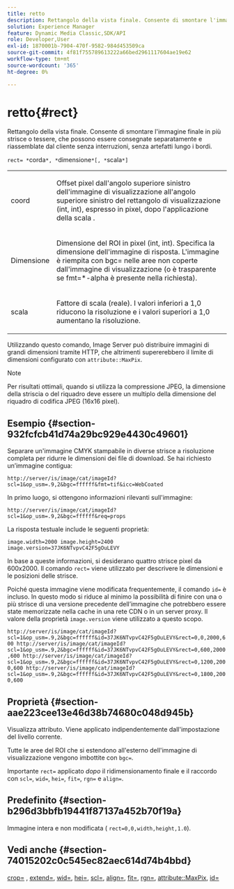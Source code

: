```yaml
---
title: retto
description: Rettangolo della vista finale. Consente di smontare l'immagine finale in più strisce o tessere, che possono essere consegnate separatamente e riassemblate dal cliente senza interruzioni, senza artefatti lungo i bordi.
solution: Experience Manager
feature: Dynamic Media Classic,SDK/API
role: Developer,User
exl-id: 1870001b-7904-470f-9582-984d453509ca
source-git-commit: 4f81f755789613222a66bed2961117604ae19e62
workflow-type: tm+mt
source-wordcount: '365'
ht-degree: 0%

---
```


# retto{#rect}

Rettangolo della vista finale. Consente di smontare l&#39;immagine finale in più strisce o tessere, che possono essere consegnate separatamente e riassemblate dal cliente senza interruzioni, senza artefatti lungo i bordi.

`rect= *`corda`*, *`dimensione`*[, *`scala`*]`

<table id="simpletable_69D112F85FA24EFCA727B398DC8ED699"> 
 <tr class="strow"> 
  <td class="stentry"> <p><span class="varname"> coord</span> </p> </td> 
  <td class="stentry"> <p>Offset pixel dall'angolo superiore sinistro dell'immagine di visualizzazione all'angolo superiore sinistro del rettangolo di visualizzazione (int, int), espresso in pixel, dopo l'applicazione della scala <span class="varname"></span>. </p></td> 
 </tr> 
 <tr class="strow"> 
  <td class="stentry"> <p>Dimensione <span class="varname"></span> </p></td> 
  <td class="stentry"> <p>Dimensione del ROI in pixel (int, int). Specifica la dimensione dell'immagine di risposta. L'immagine è riempita con <span class="codeph"> bgc=</span> nelle aree non coperte dall'immagine di visualizzazione (o è trasparente se <span class="codeph"> fmt=*-alpha</span> è presente nella richiesta). </p></td> 
 </tr> 
 <tr class="strow"> 
  <td class="stentry"> <p><span class="varname"> scala</span> </p></td> 
  <td class="stentry"> <p>Fattore di scala (reale). I valori inferiori a 1,0 riducono la risoluzione e i valori superiori a 1,0 aumentano la risoluzione. </p></td> 
 </tr> 
</table>

Utilizzando questo comando, Image Server può distribuire immagini di grandi dimensioni tramite HTTP, che altrimenti supererebbero il limite di dimensioni configurato con `attribute::MaxPix`.

>[!NOTE]
>
>Per risultati ottimali, quando si utilizza la compressione JPEG, la dimensione della striscia o del riquadro deve essere un multiplo della dimensione del riquadro di codifica JPEG (16x16 pixel).

## Esempio {#section-932fcfcb41d74a29bc929e4430c49601}

Separare un&#39;immagine CMYK stampabile in diverse strisce a risoluzione completa per ridurre le dimensioni dei file di download. Se hai richiesto un’immagine contigua:

`http://server/is/image/cat/imageId?scl=1&op_usm=.9,2&bgc=ffffff&fmt=tif&icc=WebCoated`

In primo luogo, si ottengono informazioni rilevanti sull&#39;immagine:

`http://server/is/image/cat/imageId?scl=1&op_usm=.9,2&bgc=ffffff&req=props`

La risposta testuale include le seguenti proprietà:

`image.width=2000 image.height=2400 image.version=37JK6NTvpvC42F5gOuLEVY`

In base a queste informazioni, si desiderano quattro strisce pixel da 600x2000. Il comando `rect=` viene utilizzato per descrivere le dimensioni e le posizioni delle strisce.

Poiché questa immagine viene modificata frequentemente, il comando `id=` è incluso. In questo modo si riduce al minimo la possibilità di finire con una o più strisce di una versione precedente dell’immagine che potrebbero essere state memorizzate nella cache in una rete CDN o in un server proxy. Il valore della proprietà `image.version` viene utilizzato a questo scopo.

`http://server/is/image/cat/imageId?scl=1&op_usm=.9,2&bgc=ffffff&id=37JK6NTvpvC42F5gOuLEVY&rect=0,0,2000,600 http://server/is/image/cat/imageId?scl=1&op_usm=.9,2&bgc=ffffff&id=37JK6NTvpvC42F5gOuLEVY&rect=0,600,2000,600 http://server/is/image/cat/imageId?scl=1&op_usm=.9,2&bgc=ffffff&id=37JK6NTvpvC42F5gOuLEVY&rect=0,1200,2000,600 http://server/is/image/cat/imageId?scl=1&op_usm=.9,2&bgc=ffffff&id=37JK6NTvpvC42F5gOuLEVY&rect=0,1800,2000,600`

## Proprietà {#section-aae223cee13e46d38b74680c048d945b}

Visualizza attributo. Viene applicato indipendentemente dall&#39;impostazione del livello corrente.

Tutte le aree del ROI che si estendono all&#39;esterno dell&#39;immagine di visualizzazione vengono imbottite con `bgc=`.

Importante `rect=` applicato *dopo* il ridimensionamento finale e il raccordo con `scl=`, `wid=`, `hei=`, `fit=`, `rgn=` e `align=`.

## Predefinito {#section-b296d3bbfb19441f87137a452b70f19a}

Immagine intera e non modificata ( `rect=0,0,width,height,1.0`).

## Vedi anche {#section-74015202c0c545ec82aec614d74b4bbd}

[crop=](../../../../../is-api/http-ref/image-serving-api-ref/c-http-protocol-reference/c-command-reference/r-crop.md#reference-6fd0f6399966446ab4425ce050572eab) , [extend=](../../../../../is-api/http-ref/image-serving-api-ref/c-http-protocol-reference/c-command-reference/r-extend.md#reference-7e9156beb285459d830e2d56782a74ac), [wid=](../../../../../is-api/http-ref/image-serving-api-ref/c-http-protocol-reference/c-command-reference/r-is-http-wid.md#reference-bfeadcb67bf4485f851eb21345527e47), [hei=](../../../../../is-api/http-ref/image-serving-api-ref/c-http-protocol-reference/c-command-reference/r-is-http-hei.md#reference-6d6f556ccc0e4b98a815e8a5c1944a96), [scl=](../../../../../is-api/http-ref/image-serving-api-ref/c-http-protocol-reference/c-command-reference/r-scl.md#reference-b2a74e493d0d407e98fe350551ba3fcc), [align=](../../../../../is-api/http-ref/image-serving-api-ref/c-http-protocol-reference/c-command-reference/r-align.md#reference-b7d6b87c75124d78884f916dd6544bc7), [fit=](../../../../../is-api/http-ref/image-serving-api-ref/c-http-protocol-reference/c-command-reference/r-fit.md#reference-f11bff6d93d143d6b135de3a923bc989), [rgn=](../../../../../is-api/http-ref/image-serving-api-ref/c-http-protocol-reference/c-command-reference/r-rgn.md#reference-daa9b80e0d8c4b1aa67d116b578d592f), [attribute::MaxPix](../../../../../is-api/image-catalog/image-serving-api-ref/c-image-catalog-reference/c-attributes-reference/r-maxpix.md#reference-e167d396ac794079ba8b5e6eb16eeda5), [id=](../../../../../is-api/http-ref/image-serving-api-ref/c-http-protocol-reference/c-command-reference/r-id.md#reference-60661184deb3420998779724244fcfa0)
